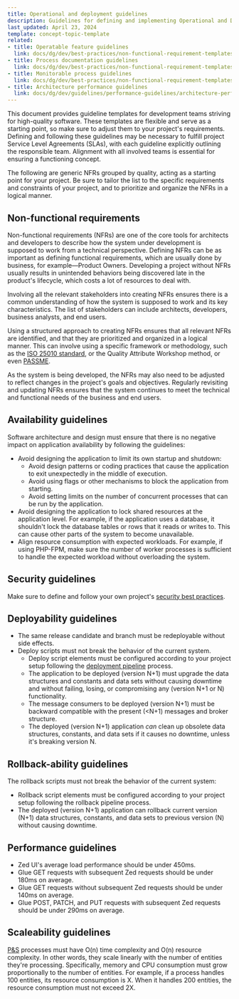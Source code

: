 ```yaml
---
title: Operational and deployment guidelines
description: Guidelines for defining and implementing Operational and Deployment Non-Functional Requirements (NFRs) to ensure the technical success of a project.
last_updated: April 23, 2024
template: concept-topic-template
related:
- title: Operatable feature guidelines
  link: docs/dg/dev/best-practices/non-functional-requirement-templates/operatable-feature-guidelines.html
- title: Process documentation guidelines
  link: docs/dg/dev/best-practices/non-functional-requirement-templates/process-documentation-guidelines.html
- title: Monitorable process guidelines
  link: docs/dg/dev/best-practices/non-functional-requirement-templates/monitorable-process-guidelines.html
- title: Architecture performance guidelines
  link: docs/dg/dev/guidelines/performance-guidelines/architecture-performance-guidelines.html
---
```


This document provides guideline templates for development teams striving for high-quality software. These templates are flexible and serve as a starting point, so make sure to adjust them to your project's requirements. Defining and following these guidelines may be necessary to fulfill project Service Level Agreements (SLAs), with each guideline explicitly outlining the responsible team. Alignment with all involved teams is essential for ensuring a functioning concept.

The following are generic NFRs grouped by quality, acting as a starting point for your project. Be sure to tailor the list to the specific requirements and constraints of your project, and to prioritize and organize the NFRs in a logical manner.


## Non-functional requirements

Non-functional requirements (NFRs) are one of the core tools for architects and developers to describe how the system under development is supposed to work from a technical perspective. Defining NFRs can be as important as defining functional requirements, which are usually done by business, for example—Product Owners. Developing a project without NFRs usually results in
unintended behaviors being discovered late in the product's lifecycle, which costs a lot of resources to deal with.

Involving all the relevant stakeholders into creating NFRs ensures there is a common understanding of how the system is supposed to work and its key characteristics. The list of stakeholders can include architects, developers, business analysts, and end users.

Using a structured approach to creating NFRs ensures that all relevant NFRs are identified, and that they are prioritized and organized in a logical manner. This can involve using a specific framework or methodology, such as the [ISO 25010 standard](https://iso25000.com/index.php/en/iso-25000-standards/iso-25010), or the Quality Attribute Workshop method, or even [PASSME](https://nick-goupinets.medium.com/passme-muster-846a9997645b).

As the system is being developed, the NFRs may also need to be adjusted to reflect changes in the project's goals and objectives. Regularly revisiting and updating NFRs ensures that the system continues to meet the technical and functional needs of the business and end users.

## Availability guidelines

Software architecture and design must ensure that there is no negative impact on application availability by following the guidelines:

* Avoid designing the application to limit its own startup and shutdown:
  * Avoid design patterns or coding practices that cause the application to exit unexpectedly in the middle of execution.
  * Avoid using flags or other mechanisms to block the application from starting.
  * Avoid setting limits on the number of concurrent processes that can be run by the application.
* Avoid designing the application to lock shared resources at the application level. For example, if the application uses a database, it shouldn't lock the database tables or rows that it reads or writes to. This can cause other parts of the system to become unavailable.
* Align resource consumption with expected workloads. For example, if using PHP-FPM, make sure the number of worker processes is sufficient to handle the expected workload without overloading the system.

## Security guidelines

Make sure to define and follow your own project's [security best practices](/docs/scos/dev/guidelines/security-guidelines.html).

## Deployability guidelines

* The same release candidate and branch must be redeployable without side effects.
* Deploy scripts must not break the behavior of the current system.
  * Deploy script elements must be configured according to your project setup following the [deployment pipeline](/docs/cloud/dev/spryker-cloud-commerce-os/configure-deployment-pipelines/deployment-pipelines.html) process.
  * The application to be deployed (version N+1) must upgrade the data structures and constants and data sets without causing downtime and without failing, losing, or compromising any (version N+1 or N) functionality.
  * The message consumers to be deployed (version N+1) must be backward compatible with the present (<N+1) messages and broker structure.
  * The deployed (version N+1) application *can* clean up obsolete data structures, constants, and data sets if it causes no downtime, unless it's breaking version N.

## Rollback-ability guidelines

The rollback scripts must not break the behavior of the current system:
* Rollback script elements must be configured according to your project setup following the rollback pipeline process.
* The deployed (version N+1) application can rollback current version (N+1) data structures, constants, and data sets to previous version (N) without causing downtime.

## Performance guidelines

* Zed UI's average load performance should be under 450ms.
* Glue GET requests with subsequent Zed requests should be under 180ms on average.
* Glue GET requests without subsequent Zed requests should be under 140ms on average.
* Glue POST, PATCH, and PUT requests with subsequent Zed requests should be under 290ms on average.

## Scaleability guidelines

[P&S](docs/dg/dev/backend-development/data-manipulation/data-publishing/publish-and-synchronization.html) processes must have O(n) time complexity and O(n) resource complexity. In other words, they scale linearly with the number of entities they're processing. Specifically, memory and CPU consumption must grow proportionally to the number of entities. For example, if a process handles 100 entities, its resource consumption is X. When it handles 200 entities, the resource consumption must not exceed 2X.

